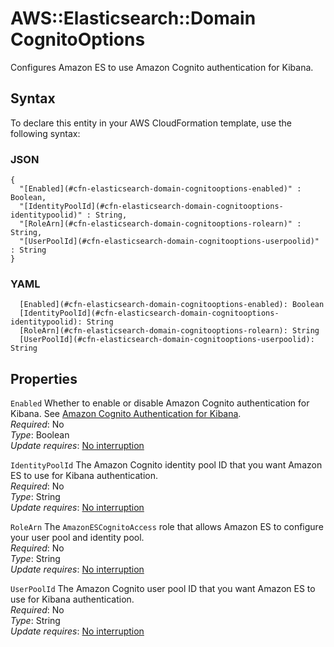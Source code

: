 # AWS::Elasticsearch::Domain CognitoOptions<a name="aws-properties-elasticsearch-domain-cognitooptions"></a>

Configures Amazon ES to use Amazon Cognito authentication for Kibana\.

## Syntax<a name="aws-properties-elasticsearch-domain-cognitooptions-syntax"></a>

To declare this entity in your AWS CloudFormation template, use the following syntax:

### JSON<a name="aws-properties-elasticsearch-domain-cognitooptions-syntax.json"></a>

```
{
  "[Enabled](#cfn-elasticsearch-domain-cognitooptions-enabled)" : Boolean,
  "[IdentityPoolId](#cfn-elasticsearch-domain-cognitooptions-identitypoolid)" : String,
  "[RoleArn](#cfn-elasticsearch-domain-cognitooptions-rolearn)" : String,
  "[UserPoolId](#cfn-elasticsearch-domain-cognitooptions-userpoolid)" : String
}
```

### YAML<a name="aws-properties-elasticsearch-domain-cognitooptions-syntax.yaml"></a>

```
  [Enabled](#cfn-elasticsearch-domain-cognitooptions-enabled): Boolean
  [IdentityPoolId](#cfn-elasticsearch-domain-cognitooptions-identitypoolid): String
  [RoleArn](#cfn-elasticsearch-domain-cognitooptions-rolearn): String
  [UserPoolId](#cfn-elasticsearch-domain-cognitooptions-userpoolid): String
```

## Properties<a name="aws-properties-elasticsearch-domain-cognitooptions-properties"></a>

`Enabled`  <a name="cfn-elasticsearch-domain-cognitooptions-enabled"></a>
Whether to enable or disable Amazon Cognito authentication for Kibana\. See [Amazon Cognito Authentication for Kibana](https://docs.aws.amazon.com/elasticsearch-service/latest/developerguide/es-cognito-auth.html)\.  
*Required*: No  
*Type*: Boolean  
*Update requires*: [No interruption](https://docs.aws.amazon.com/AWSCloudFormation/latest/UserGuide/using-cfn-updating-stacks-update-behaviors.html#update-no-interrupt)

`IdentityPoolId`  <a name="cfn-elasticsearch-domain-cognitooptions-identitypoolid"></a>
The Amazon Cognito identity pool ID that you want Amazon ES to use for Kibana authentication\.  
*Required*: No  
*Type*: String  
*Update requires*: [No interruption](https://docs.aws.amazon.com/AWSCloudFormation/latest/UserGuide/using-cfn-updating-stacks-update-behaviors.html#update-no-interrupt)

`RoleArn`  <a name="cfn-elasticsearch-domain-cognitooptions-rolearn"></a>
The `AmazonESCognitoAccess` role that allows Amazon ES to configure your user pool and identity pool\.  
*Required*: No  
*Type*: String  
*Update requires*: [No interruption](https://docs.aws.amazon.com/AWSCloudFormation/latest/UserGuide/using-cfn-updating-stacks-update-behaviors.html#update-no-interrupt)

`UserPoolId`  <a name="cfn-elasticsearch-domain-cognitooptions-userpoolid"></a>
The Amazon Cognito user pool ID that you want Amazon ES to use for Kibana authentication\.  
*Required*: No  
*Type*: String  
*Update requires*: [No interruption](https://docs.aws.amazon.com/AWSCloudFormation/latest/UserGuide/using-cfn-updating-stacks-update-behaviors.html#update-no-interrupt)